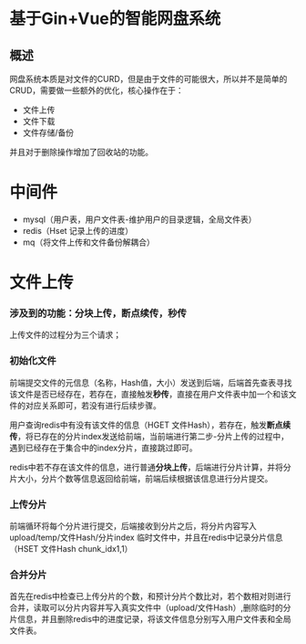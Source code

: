 # 基于Gin+Vue的智能网盘系统

## 概述
网盘系统本质是对文件的CURD，但是由于文件的可能很大，所以并不是简单的CRUD，需要做一些额外的优化，核心操作在于：
- 文件上传
- 文件下载
- 文件存储/备份

并且对于删除操作增加了回收站的功能。

# 中间件
- mysql（用户表，用户文件表-维护用户的目录逻辑，全局文件表）
- redis（Hset 记录上传的进度）
- mq（将文件上传和文件备份解耦合）

# 文件上传
### 涉及到的功能：分块上传，断点续传，秒传
上传文件的过程分为三个请求；
### 初始化文件
前端提交文件的元信息（名称，Hash值，大小）发送到后端，后端首先查表寻找该文件是否已经存在，若存在，直接触发**秒传**，直接在用户文件表中加一个和该文件的对应关系即可，若没有进行后续步骤。

用户查询redis中有没有该文件的信息（HGET 文件Hash），若存在，触发**断点续传**，将已存在的分片index发送给前端，当前端进行第二步-分片上传的过程中，遇到已经存在于集合中的index分片，直接跳过即可。

redis中若不存在该文件的信息，进行普通**分块上传**，后端进行分片计算，并将分片大小，分片个数等信息返回给前端，前端后续根据该信息进行分片提交。

### 上传分片
前端循环将每个分片进行提交，后端接收到分片之后，将分片内容写入upload/temp/文件Hash/分片index 临时文件中，并且在redis中记录分片信息（HSET 文件Hash chunk_idx1,1）

### 合并分片
首先在redis中检查已上传分片的个数，和预计分片个数比对，若个数相对则进行合并，读取可以分片内容并写入真实文件中（upload/文件Hash）,删除临时的分片信息，并且删除redis中的进度记录，将该文件信息分别写入用户文件表和全局文件表。


